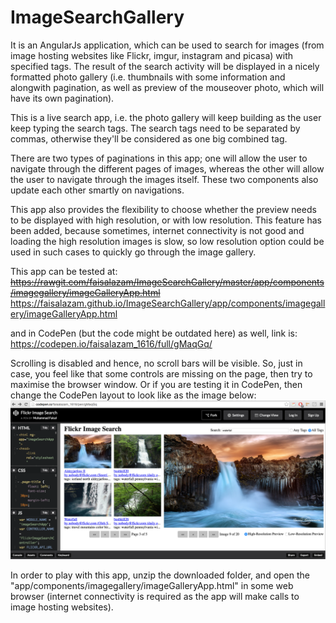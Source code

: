 # ImageSearchGallery

It is an AngularJs application, which can be used to search for images (from image hosting websites like Flickr, imgur, instagram and picasa) with specified tags. The result of the search activity will be displayed in a nicely formatted photo gallery (i.e. thumbnails with some information and alongwith pagination, as well as preview of the mouseover photo, which will have its own pagination).

This is a live search app, i.e. the photo gallery will keep building as the user keep typing the search tags. The search tags need to be separated by commas, otherwise they'll be considered as one big combined tag.

There are two types of paginations in this app; one will allow the user to navigate through the different pages of images, whereas the other will allow the user to navigate through the images itself. These two components also update each other smartly on navigations.

This app also provides the flexibility to choose whether the preview needs to be displayed with high resolution, or with low resolution. This feature has been added, because sometimes, internet connectivity is not good and loading the high resolution images is slow, so low resolution option could be used in such cases to quickly go through the image gallery.

This app can be tested at:
~~https://rawgit.com/faisalazam/ImageSearchGallery/master/app/components/imagegallery/imageGalleryApp.html~~
https://faisalazam.github.io/ImageSearchGallery/app/components/imagegallery/imageGalleryApp.html

and in CodePen (but the code might be outdated here) as well, link is: https://codepen.io/faisalazam_1616/full/gMaqGq/

Scrolling is disabled and hence, no scroll bars will be visible. So, just in case, you feel like that some controls are missing on the page, then try to maximise the browser window. Or if you are testing it in CodePen, then change the CodePen layout to look like as the image below:
![Alt text](imageGalleryAppScreenshot.png?raw=true "Image Gallery App Screenshot")

In order to play with this app, unzip the downloaded folder, and open the "app/components/imagegallery/imageGalleryApp.html" in some web browser (internet connectivity is required as the app will make calls to image hosting websites).

